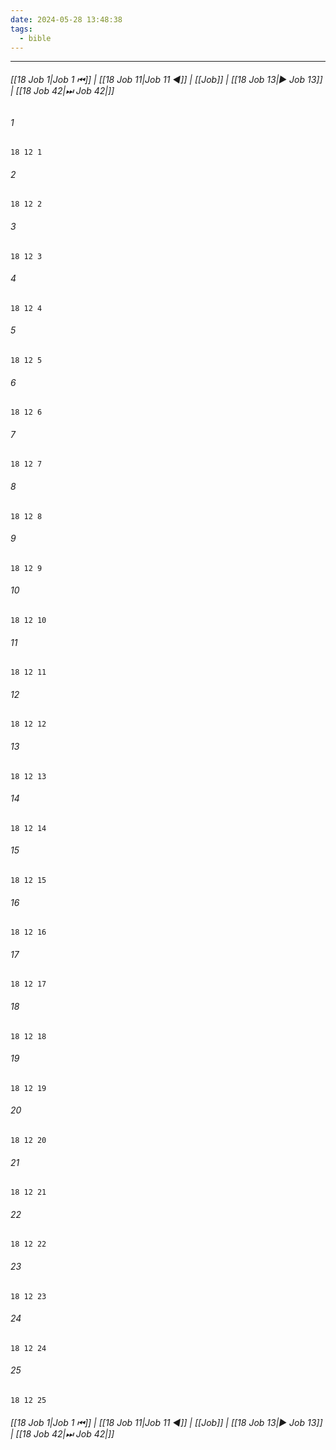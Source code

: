```yaml
---
date: 2024-05-28 13:48:38
tags:
  - bible
---
```

___

###### [[18 Job 1|Job 1 ⏮]] | [[18 Job 11|Job 11 ◀]] | [[Job]] | [[18 Job 13|▶ Job 13]] | [[18 Job 42|⏭ Job 42|]]

###### 1
``` verse
18 12 1 
```
###### 2
``` verse
18 12 2 
```
###### 3
``` verse
18 12 3 
```
###### 4
``` verse
18 12 4 
```
###### 5
``` verse
18 12 5 
```
###### 6
``` verse
18 12 6 
```
###### 7
``` verse
18 12 7 
```
###### 8
``` verse
18 12 8 
```
###### 9
``` verse
18 12 9 
```
###### 10
``` verse
18 12 10 
```
###### 11
``` verse
18 12 11 
```
###### 12
``` verse
18 12 12 
```
###### 13
``` verse
18 12 13 
```
###### 14
``` verse
18 12 14 
```
###### 15
``` verse
18 12 15 
```
###### 16
``` verse
18 12 16 
```
###### 17
``` verse
18 12 17 
```
###### 18
``` verse
18 12 18 
```
###### 19
``` verse
18 12 19 
```
###### 20
``` verse
18 12 20 
```
###### 21
``` verse
18 12 21 
```
###### 22
``` verse
18 12 22 
```
###### 23
``` verse
18 12 23 
```
###### 24
``` verse
18 12 24 
```
###### 25
``` verse
18 12 25 
```

###### [[18 Job 1|Job 1 ⏮]] | [[18 Job 11|Job 11 ◀]] | [[Job]] | [[18 Job 13|▶ Job 13]] | [[18 Job 42|⏭ Job 42|]]

